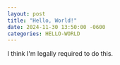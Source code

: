 ```yaml
---
layout: post
title: "Hello, World!"
date: 2024-11-30 13:50:00 -0600
categories: HELLO-WORLD
---
```


I think I'm legally required to do this.
